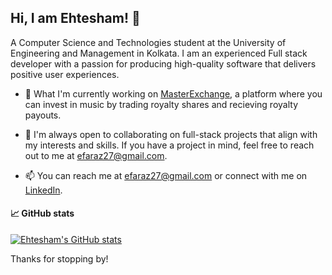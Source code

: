 ## Hi, I am Ehtesham! 👋

A Computer Science and Technologies student at the University of Engineering and Management in Kolkata. I am an experienced Full stack developer with a passion for producing high-quality software that delivers positive user experiences.

- 🔭 What I'm currently working on [MasterExchange](https://masterexchange.com/), a platform where you can invest in music by trading royalty shares and recieving royalty payouts.


- 🌟 I'm always open to collaborating on full-stack projects that align with my interests and skills. If you have a project in mind, feel free to reach out to me at [efaraz27@gmail.com](mailto:efaraz27@gmail.com).

- 📫 You can reach me at [efaraz27@gmail.com](mailto:efaraz27@gmail.com) or connect with me on [LinkedIn](https://www.linkedin.com/in/ehtesham-faraz).

#### 📈 GitHub stats
[![Ehtesham's GitHub stats](https://github-readme-stats.vercel.app/api?username=efaraz27)](https://github.com/efaraz27)

Thanks for stopping by!
